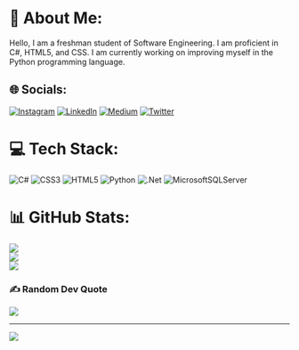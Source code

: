 # 💫 About Me:
Hello, I am a freshman student of Software Engineering. I am proficient in C#, HTML5, and CSS. I am currently working on improving myself in the Python programming language.<br>


## 🌐 Socials:
[![Instagram](https://img.shields.io/badge/Instagram-%23E4405F.svg?logo=Instagram&logoColor=white)](https://instagram.com/yvznkursn) [![LinkedIn](https://img.shields.io/badge/LinkedIn-%230077B5.svg?logo=linkedin&logoColor=white)](https://linkedin.com/in/yavuzhan-kursun) [![Medium](https://img.shields.io/badge/Medium-12100E?logo=medium&logoColor=white)](https://medium.com/@ykurrsun) [![Twitter](https://img.shields.io/badge/Twitter-%231DA1F2.svg?logo=Twitter&logoColor=white)](https://twitter.com/yvznkursn) 

# 💻 Tech Stack:
![C#](https://img.shields.io/badge/c%23-%23239120.svg?style=for-the-badge&logo=c-sharp&logoColor=white) ![CSS3](https://img.shields.io/badge/css3-%231572B6.svg?style=for-the-badge&logo=css3&logoColor=white) ![HTML5](https://img.shields.io/badge/html5-%23E34F26.svg?style=for-the-badge&logo=html5&logoColor=white) ![Python](https://img.shields.io/badge/python-3670A0?style=for-the-badge&logo=python&logoColor=ffdd54) ![.Net](https://img.shields.io/badge/.NET-5C2D91?style=for-the-badge&logo=.net&logoColor=white) ![MicrosoftSQLServer](https://img.shields.io/badge/Microsoft%20SQL%20Sever-CC2927?style=for-the-badge&logo=microsoft%20sql%20server&logoColor=white)
# 📊 GitHub Stats:
![](https://github-readme-stats.vercel.app/api?username=yavuzhankursun&theme=swift&hide_border=false&include_all_commits=false&count_private=true)<br/>
![](https://github-readme-streak-stats.herokuapp.com/?user=yavuzhankursun&theme=swift&hide_border=false)<br/>
![](https://github-readme-stats.vercel.app/api/top-langs/?username=yavuzhankursun&theme=swift&hide_border=false&include_all_commits=false&count_private=true&layout=compact)

### ✍️ Random Dev Quote
![](https://quotes-github-readme.vercel.app/api?type=horizontal&theme=radical)

---
[![](https://visitcount.itsvg.in/api?id=yavuzhankursun&icon=0&color=0)](https://visitcount.itsvg.in)

<!-- Proudly created with GPRM ( https://gprm.itsvg.in ) -->
